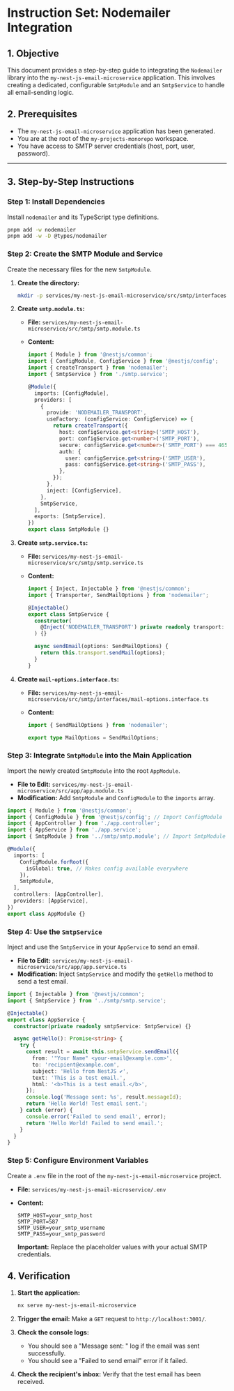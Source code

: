 # Instruction Set: Nodemailer Integration

## 1. Objective

This document provides a step-by-step guide to integrating the `Nodemailer` library into the `my-nest-js-email-microservice` application. This involves creating a dedicated, configurable `SmtpModule` and an `SmtpService` to handle all email-sending logic.

## 2. Prerequisites

- The `my-nest-js-email-microservice` application has been generated.
- You are at the root of the `my-projects-monorepo` workspace.
- You have access to SMTP server credentials (host, port, user, password).

---

## 3. Step-by-Step Instructions

### Step 1: Install Dependencies

Install `nodemailer` and its TypeScript type definitions.

```sh
pnpm add -w nodemailer
pnpm add -w -D @types/nodemailer
```

### Step 2: Create the SMTP Module and Service

Create the necessary files for the new `SmtpModule`.

1. **Create the directory:**

    ```sh
    mkdir -p services/my-nest-js-email-microservice/src/smtp/interfaces
    ```

2. **Create `smtp.module.ts`:**
    - **File:** `services/my-nest-js-email-microservice/src/smtp/smtp.module.ts`
    - **Content:**

        ```typescript
        import { Module } from '@nestjs/common';
        import { ConfigModule, ConfigService } from '@nestjs/config';
        import { createTransport } from 'nodemailer';
        import { SmtpService } from './smtp.service';

        @Module({
          imports: [ConfigModule],
          providers: [
            {
              provide: 'NODEMAILER_TRANSPORT',
              useFactory: (configService: ConfigService) => {
                return createTransport({
                  host: configService.get<string>('SMTP_HOST'),
                  port: configService.get<number>('SMTP_PORT'),
                  secure: configService.get<number>('SMTP_PORT') === 465, // true for 465, false for other ports
                  auth: {
                    user: configService.get<string>('SMTP_USER'),
                    pass: configService.get<string>('SMTP_PASS'),
                  },
                });
              },
              inject: [ConfigService],
            },
            SmtpService,
          ],
          exports: [SmtpService],
        })
        export class SmtpModule {}
        ```

3. **Create `smtp.service.ts`:**
    - **File:** `services/my-nest-js-email-microservice/src/smtp/smtp.service.ts`
    - **Content:**

        ```typescript
        import { Inject, Injectable } from '@nestjs/common';
        import { Transporter, SendMailOptions } from 'nodemailer';

        @Injectable()
        export class SmtpService {
          constructor(
            @Inject('NODEMAILER_TRANSPORT') private readonly transport: Transporter,
          ) {}

          async sendEmail(options: SendMailOptions) {
            return this.transport.sendMail(options);
          }
        }
        ```

4. **Create `mail-options.interface.ts`:**
    - **File:** `services/my-nest-js-email-microservice/src/smtp/interfaces/mail-options.interface.ts`
    - **Content:**

        ```typescript
        import { SendMailOptions } from 'nodemailer';

        export type MailOptions = SendMailOptions;
        ```

### Step 3: Integrate `SmtpModule` into the Main Application

Import the newly created `SmtpModule` into the root `AppModule`.

- **File to Edit:** `services/my-nest-js-email-microservice/src/app/app.module.ts`
- **Modification:** Add `SmtpModule` and `ConfigModule` to the `imports` array.

```typescript
import { Module } from '@nestjs/common';
import { ConfigModule } from '@nestjs/config'; // Import ConfigModule
import { AppController } from './app.controller';
import { AppService } from './app.service';
import { SmtpModule } from '../smtp/smtp.module'; // Import SmtpModule

@Module({
  imports: [
    ConfigModule.forRoot({
      isGlobal: true, // Makes config available everywhere
    }),
    SmtpModule,
  ],
  controllers: [AppController],
  providers: [AppService],
})
export class AppModule {}
```

### Step 4: Use the `SmtpService`

Inject and use the `SmtpService` in your `AppService` to send an email.

- **File to Edit:** `services/my-nest-js-email-microservice/src/app/app.service.ts`
- **Modification:** Inject `SmtpService` and modify the `getHello` method to send a test email.

```typescript
import { Injectable } from '@nestjs/common';
import { SmtpService } from '../smtp/smtp.service';

@Injectable()
export class AppService {
  constructor(private readonly smtpService: SmtpService) {}

  async getHello(): Promise<string> {
    try {
      const result = await this.smtpService.sendEmail({
        from: '"Your Name" <your-email@example.com>',
        to: 'recipient@example.com',
        subject: 'Hello from NestJS ✔',
        text: 'This is a test email.',
        html: '<b>This is a test email.</b>',
      });
      console.log('Message sent: %s', result.messageId);
      return 'Hello World! Test email sent.';
    } catch (error) {
      console.error('Failed to send email', error);
      return 'Hello World! Failed to send email.';
    }
  }
}
```

### Step 5: Configure Environment Variables

Create a `.env` file in the root of the `my-nest-js-email-microservice` project.

- **File:** `services/my-nest-js-email-microservice/.env`
- **Content:**

    ```plaintext
    SMTP_HOST=your_smtp_host
    SMTP_PORT=587
    SMTP_USER=your_smtp_username
    SMTP_PASS=your_smtp_password
    ```

    **Important:** Replace the placeholder values with your actual SMTP credentials.

## 4. Verification

1. **Start the application:**

    ```sh
    nx serve my-nest-js-email-microservice
    ```

2. **Trigger the email:**
    Make a `GET` request to `http://localhost:3001/`.

3. **Check the console logs:**
    - You should see a "Message sent: <message-id>" log if the email was sent successfully.
    - You should see a "Failed to send email" error if it failed.

4. **Check the recipient's inbox:**
    Verify that the test email has been received.
